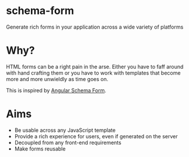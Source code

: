 # schema-form

Generate rich forms in your application across a wide variety of platforms

# Why?

HTML forms can be a right pain in the arse. Either you have to faff around with hand crafting
them or you have to work with templates that become more and more unwieldly as time goes on.

This is inspired by [Angular Schema Form](http://schemaform.io).

# Aims

 - Be usable across any JavaScript template
 - Provide a rich experience for users, even if generated on the server
 - Decoupled from any front-end requirements
 - Make forms reusable 
